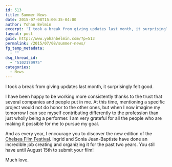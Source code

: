 ```yaml
---
id: 513
title: Summer News
date: 2015-07-08T15:00:35-04:00
author: Yohan Belmin
excerpt: 'I took a break from giving updates last month, it surprisingly felt good. I have been happy to be working more consistently thanks to the trust that several companies and people put in me. '
layout: post
guid: http://www.yohanbelmin.com/?p=513
permalink: /2015/07/08/summer-news/
fg_temp_metadata:
  - ""
dsq_thread_id:
  - "5102170975"
categories:
  - News
---
```

I took a break from giving updates last month, it surprisingly felt good.

I have been happy to be working more consistently thanks to the trust that several companies and people put in me. At this time, mentioning a specific project would not do honor to the other ones, but when I now imagine my tomorrow I can see myself contributing differently to the profession than just wholly being a performer. I am very grateful for all the people who are making it possible for me to pursue my goal.

And as every year, I encourage you to discover the new edition of the <a href="http://chelseafilm.org/" target="_blank">Chelsea Film Festival</a>. Ingrid and Sonia Jean-Baptiste have done an incredible job creating and organizing it for the past two years. You still have until August 15th to submit your film!

Much love.